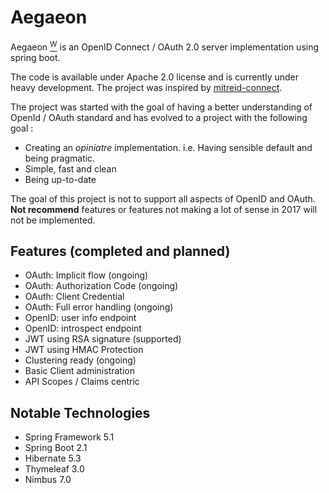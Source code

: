 # Aegaeon

Aegaeon [<sup>W</sup>](https://en.wikipedia.org/wiki/Aegaeon_(moon)) is an OpenID Connect / OAuth 2.0 server implementation using spring boot.

The code is available under Apache 2.0 license and is currently under heavy development.
The project was inspired by [mitreid-connect](https://github.com/mitreid-connect/OpenID-Connect-Java-Spring-Server).

The project was started with the goal of having a better understanding of OpenId / OAuth standard and has evolved to a project with the following goal :

- Creating an *opiniatre* implementation. i.e. Having sensible default and being pragmatic.
- Simple, fast and clean
- Being up-to-date

The goal of this project is not to support all aspects of OpenID and OAuth.
**Not recommend** features or features not making a lot of sense in 2017 will not be implemented.

## Features (completed and planned)

- OAuth: Implicit flow (ongoing)
- OAuth: Authorization Code (ongoing)
- OAuth: Client Credential
- OAuth: Full error handling (ongoing)
- OpenID: user info endpoint
- OpenID: introspect endpoint
- JWT using RSA signature (supported)
- JWT using HMAC Protection
- Clustering ready (ongoing)
- Basic Client administration
- API Scopes / Claims centric

## Notable Technologies

- Spring Framework 5.1
- Spring Boot 2.1
- Hibernate 5.3
- Thymeleaf 3.0
- Nimbus 7.0